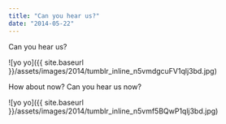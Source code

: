 ```yaml
---
title: "Can you hear us?"
date: "2014-05-22"
---
```


Can you hear us?

![yo yo]({{ site.baseurl }}/assets/images/2014/tumblr_inline_n5vmdgcuFV1qlj3bd.jpg)

How about now? Can you hear us now?

![yo yo]({{ site.baseurl }}/assets/images/2014/tumblr_inline_n5vmf5BQwP1qlj3bd.jpg)

